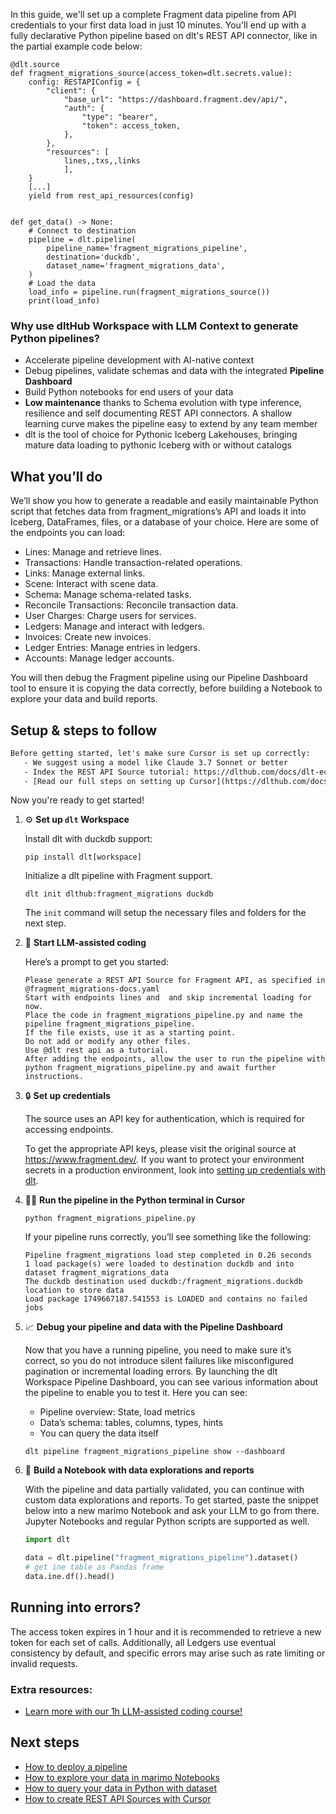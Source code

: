 In this guide, we'll set up a complete Fragment data pipeline from API credentials to your first data load in just 10 minutes. You'll end up with a fully declarative Python pipeline based on dlt's REST API connector, like in the partial example code below:

```python-outcome
@dlt.source
def fragment_migrations_source(access_token=dlt.secrets.value):
    config: RESTAPIConfig = {
        "client": {
            "base_url": "https://dashboard.fragment.dev/api/",
            "auth": {
                "type": "bearer",
                "token": access_token,
            },
        },
        "resources": [
            lines,,txs,,links
            ],
    }
    [...]
    yield from rest_api_resources(config)


def get_data() -> None:
    # Connect to destination
    pipeline = dlt.pipeline(
        pipeline_name='fragment_migrations_pipeline',
        destination='duckdb',
        dataset_name='fragment_migrations_data', 
    )
    # Load the data
    load_info = pipeline.run(fragment_migrations_source())
    print(load_info) 
```

### Why use dltHub Workspace with LLM Context to generate Python pipelines?

- Accelerate pipeline development with AI-native context
- Debug pipelines, validate schemas and data with the integrated **Pipeline Dashboard**
- Build Python notebooks for end users of your data
- **Low maintenance** thanks to Schema evolution with type inference, resilience and self documenting REST API connectors. A shallow learning curve makes the pipeline easy to extend by any team member
- dlt is the tool of choice for Pythonic Iceberg Lakehouses, bringing mature data loading to pythonic Iceberg with or without catalogs

## What you’ll do

We’ll show you how to generate a readable and easily maintainable Python script that fetches data from fragment_migrations’s API and loads it into Iceberg, DataFrames, files, or a database of your choice. Here are some of the endpoints you can load:

- Lines: Manage and retrieve lines.
- Transactions: Handle transaction-related operations.
- Links: Manage external links.
- Scene: Interact with scene data.
- Schema: Manage schema-related tasks.
- Reconcile Transactions: Reconcile transaction data.
- User Charges: Charge users for services.
- Ledgers: Manage and interact with ledgers.
- Invoices: Create new invoices.
- Ledger Entries: Manage entries in ledgers.
- Accounts: Manage ledger accounts.

You will then debug the Fragment pipeline using our Pipeline Dashboard tool to ensure it is copying the data correctly, before building a Notebook to explore your data and build reports.

## Setup & steps to follow

```default
Before getting started, let's make sure Cursor is set up correctly:
   - We suggest using a model like Claude 3.7 Sonnet or better
   - Index the REST API Source tutorial: https://dlthub.com/docs/dlt-ecosystem/verified-sources/rest_api/ and add it to context as **@dlt rest api**
   - [Read our full steps on setting up Cursor](https://dlthub.com/docs/dlt-ecosystem/llm-tooling/cursor-restapi#23-configuring-cursor-with-documentation)
```

Now you're ready to get started!

1. ⚙️ **Set up `dlt` Workspace**
    
    Install dlt with duckdb support:
    ```shell
    pip install dlt[workspace]
    ```

    Initialize a dlt pipeline with Fragment support.
    ```shell
    dlt init dlthub:fragment_migrations duckdb
    ```

    The `init` command will setup the necessary files and folders for the next step.
    
2. 🤠 **Start LLM-assisted coding**
    
    Here’s a prompt to get you started:
    
    ```prompt
    Please generate a REST API Source for Fragment API, as specified in @fragment_migrations-docs.yaml 
    Start with endpoints lines and  and skip incremental loading for now. 
    Place the code in fragment_migrations_pipeline.py and name the pipeline fragment_migrations_pipeline. 
    If the file exists, use it as a starting point. 
    Do not add or modify any other files. 
    Use @dlt rest api as a tutorial. 
    After adding the endpoints, allow the user to run the pipeline with python fragment_migrations_pipeline.py and await further instructions.
    ```

    
3. 🔒 **Set up credentials** 
    
    The source uses an API key for authentication, which is required for accessing endpoints.
    
    To get the appropriate API keys, please visit the original source at https://www.fragment.dev/.
    If you want to protect your environment secrets in a production environment, look into [setting up credentials with dlt](https://dlthub.com/docs/walkthroughs/add_credentials).
    
4. 🏃‍♀️ **Run the pipeline in the Python terminal in Cursor**
    
    ```shell
    python fragment_migrations_pipeline.py
    ```
    
    If your pipeline runs correctly, you’ll see something like the following:
    
    ```shell
    Pipeline fragment_migrations load step completed in 0.26 seconds
    1 load package(s) were loaded to destination duckdb and into dataset fragment_migrations_data
    The duckdb destination used duckdb:/fragment_migrations.duckdb location to store data
    Load package 1749667187.541553 is LOADED and contains no failed jobs
    ```
    
5. 📈 **Debug your pipeline and data with the Pipeline Dashboard**

    Now that you have a running pipeline, you need to make sure it’s correct, so you do not introduce silent failures like misconfigured pagination or incremental loading errors. By launching the dlt Workspace Pipeline Dashboard, you can see various information about the pipeline to enable you to test it. Here you can see:
    - Pipeline overview: State, load metrics
    - Data’s schema: tables, columns, types, hints
    - You can query the data itself
    
    ```shell
    dlt pipeline fragment_migrations_pipeline show --dashboard
    ```
    
6. 🐍 **Build a Notebook with data explorations and reports**

    With the pipeline and data partially validated, you can continue with custom data explorations and reports. To get started, paste the snippet below into a new marimo Notebook and ask your LLM to go from there. Jupyter Notebooks and regular Python scripts are supported as well.

    
    ```python
    import dlt

   data = dlt.pipeline("fragment_migrations_pipeline").dataset()
   # get ine table as Pandas frame
   data.ine.df().head()
    ```

## Running into errors?

The access token expires in 1 hour and it is recommended to retrieve a new token for each set of calls. Additionally, all Ledgers use eventual consistency by default, and specific errors may arise such as rate limiting or invalid requests.

### Extra resources:

- [Learn more with our 1h LLM-assisted coding course!](https://www.youtube.com/watch?v=GGid70rnJuM)

## Next steps

- [How to deploy a pipeline](https://dlthub.com/docs/walkthroughs/deploy-a-pipeline)
- [How to explore your data in marimo Notebooks](https://dlthub.com/docs/general-usage/dataset-access/marimo)
- [How to query your data in Python with dataset](https://dlthub.com/docs/general-usage/dataset-access/dataset)
- [How to create REST API Sources with Cursor](https://dlthub.com/docs/dlt-ecosystem/llm-tooling/cursor-restapi)